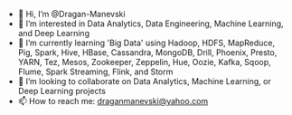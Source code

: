 - 👋 Hi, I’m @Dragan-Manevski
- 👀 I’m interested in Data Analytics, Data Engineering, Machine Learning, and Deep Learning
- 🌱 I’m currently learning 'Big Data' using Hadoop, HDFS, MapReduce, Pig, Spark, Hive, HBase, Cassandra, MongoDB, Drill, Phoenix, Presto, YARN, Tez, Mesos, Zookeeper, Zeppelin, Hue, Oozie, Kafka, Sqoop, Flume, Spark Streaming, Flink, and Storm
- 💞️ I’m looking to collaborate on Data Analytics, Machine Learning, or Deep Learning projects
- 📫 How to reach me: draganmanevski@yahoo.com

<!---
Dragan-Manevski/Dragan-Manevski is a ✨ special ✨ repository because its `README.md` (this file) appears on your GitHub profile.
You can click the Preview link to take a look at your changes.
--->
